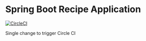 # Spring Boot Recipe Application

[![CircleCI](https://circleci.com/gh/springframeworkguru/spring5-recipe-app.svg?style=svg)](https://circleci.com/gh/springframeworkguru/spring5-recipe-app)

Single change to trigger Circle CI
